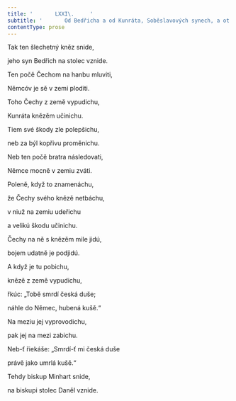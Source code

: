 ```yaml
---
title: '       LXXI\.     '
subtitle: '       Od Bedřicha a od Kunráta, Soběslavových synech, a ot Stanimira\.     '
contentType: prose
---
```


Tak ten šlechetný kněz snide,

jeho syn Bedřich na stolec vznide.

Ten počě Čechom na hanbu mluviti,

Němcóv je sě v zemi ploditi.

Toho Čechy z země vypudichu,

Kunráta knězěm učinichu.

Tiem své škody zle polepšichu,

neb za býl kopřivu proměnichu.

Neb ten počě bratra následovati,

Němce mocně v zemiu zváti.

Poleně, když to znamenáchu,

že Čechy svého knězě netbáchu,

v niuž na zemiu udeřichu

a velikú škodu učinichu.

Čechy na ně s knězěm mile jidú,

bojem udatně je podjidú.

A když je tu pobichu,

knězě z země vypudichu,

řkúc: „Tobě smrdí česká duše;

náhle do Němec, hubená kušě.“

Na meziu jej vyprovodichu,

pak jej na mezi zabichu.

Neb-ť řiekáše: „Smrdí-ť mi česká duše

právě jako umrlá kušě.“

Tehdy biskup Minhart snide,

na biskupi stolec Daněl vznide.
